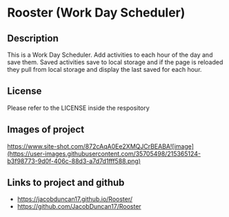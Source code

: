 # Rooster (Work Day Scheduler)

## Description
This is a Work Day Scheduler. Add activities to each hour of the day and save them. Saved activities save to local storage and if the page is reloaded they pull from local storage and display the last saved for each hour.
## License
Please refer to the LICENSE inside the respository

## Images of project
https://www.site-shot.com/872cAqA0Ee2XMQJCrBEABA![image](https://user-images.githubusercontent.com/35705498/215365124-b3f98773-9d0f-406c-88d3-a7d7d1fff588.png)

## Links to project and github
* https://jacobduncan17.github.io/Rooster/
* https://github.com/JacobDuncan17/Rooster
